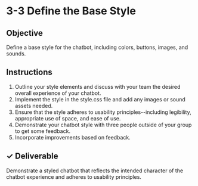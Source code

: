 # 3-3 Define the Base Style

## Objective

Define a base style for the chatbot, including colors, buttons, images, and sounds.

## Instructions

1. Outline your style elements and discuss with your team the desired overall experience of your chatbot.
2. Implement the style in the style.css file and add any images or sound assets needed.
3. Ensure that the style adheres to usability principles--including legibility, appropriate use of space, and ease of use. 
4. Demonstrate your chatbot style with three people outside of your group to get some feedback.
5. Incorporate improvements based on feedback.

## ✓ Deliverable

Demonstrate a styled chatbot that reflects the intended character of the chatbot experience and adheres to usability principles.

